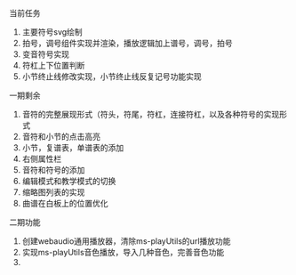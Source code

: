 当前任务

1. 主要符号svg绘制
2. 拍号，调号组件实现并渲染，播放逻辑加上谱号，调号，拍号
3. 变音符号实现
4. 符杠上下位置判断
4. 小节终止线修改实现，小节终止线反复记号功能实现

一期剩余

1. 音符的完整展现形式（符头，符尾，符杠，连接符杠，以及各种符号的实现形式
2. 音符和小节的点击高亮
3. 小节，复谱表，单谱表的添加
4. 右侧属性栏
5. 音符和符号的添加
6. 编辑模式和教学模式的切换
7. 缩略图列表的实现
8. 曲谱在白板上的位置优化

二期功能

1. 创建webaudio通用播放器，清除ms-playUtils的url播放功能
2. 实现ms-playUtils音色播放，导入几种音色，完善音色功能
3. 